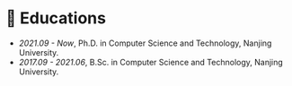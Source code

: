 # 📖 Educations
- *2021.09 - Now*, Ph.D. in Computer Science and Technology, Nanjing University.
- *2017.09 - 2021.06*, B.Sc. in Computer Science and Technology, Nanjing University.